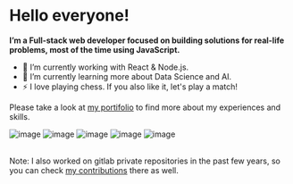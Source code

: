 # Hello everyone!

**I’m a Full-stack web developer focused on building solutions for real-life problems, most of the time using JavaScript.**

- 🔭 I’m currently working with React & Node.js.
- 🌱 I’m currently learning more about Data Science and AI.
- ⚡ I love playing chess. If you also like it, let's play a match!

Please take a look at [my portifolio](https://luanmotta.com/) to find more about my experiences and skills.

![image](https://img.shields.io/badge/React-20232A?style=for-the-badge&logo=react&logoColor=61DAFB)
![image](https://img.shields.io/badge/Node.js-43853D?style=for-the-badge&logo=node.js&logoColor=white)
![image](https://img.shields.io/badge/TypeScript-007ACC?style=for-the-badge&logo=typescript&logoColor=white)
![image](https://img.shields.io/badge/MongoDB-4EA94B?style=for-the-badge&logo=mongodb&logoColor=white)
![image](https://img.shields.io/badge/Docker-2CA5E0?style=for-the-badge&logo=docker&logoColor=white)

\
Note: I also worked on gitlab private repositories in the past few years, so you can check [my contributions](https://gitlab.com/luanmotta) there as well.
